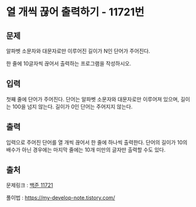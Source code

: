 <h1>열 개씩 끊어 출력하기 - 11721번</h1>

<h2>문제</h2>

알파벳 소문자와 대문자로만 이루어진 길이가 N인 단어가 주어진다.

한 줄에 10글자씩 끊어서 출력하는 프로그램을 작성하시오.

<h2>입력</h2>

첫째 줄에 단어가 주어진다. 단어는 알파벳 소문자와 대문자로만 이루어져 있으며, 길이는 100을 넘지 않는다. 길이가 0인 단어는 주어지지 않는다.

<h2>출력</h2>

입력으로 주어진 단어를 열 개씩 끊어서 한 줄에 하나씩 출력한다. 단어의 길이가 10의 배수가 아닌 경우에는 마지막 줄에는 10개 미만의 글자만 출력할 수도 있다.

<h2>출처</h2>

문제링크 : [백준 11721](https://www.acmicpc.net/problem/11721)

풀이법 : https://my-develop-note.tistory.com/
